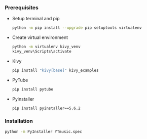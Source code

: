 ### Prerequisites

* Setup terminal and pip
  ```sh
  python -m pip install --upgrade pip setuptools virtualenv
  ```
* Create virtual environment
  ```sh
  python -m virtualenv kivy_venv
  kivy_venv\Scripts\activate
  ```
* Kivy
  ```sh
  pip install "kivy[base]" kivy_examples
  ```
* PyTube
  ```sh
  pip install pytube
  ```
* Pyinstaller
  ```sh
  pip install pyinstaller==5.6.2
  ```

### Installation

```sh
python -m PyInstaller YTmusic.spec
```
